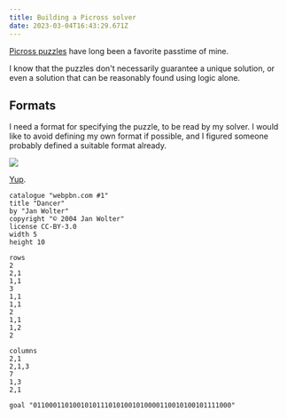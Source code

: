 ```yaml
---
title: Building a Picross solver
date: 2023-03-04T16:43:29.671Z
---
```

[Picross puzzles](https://en.wikipedia.org/wiki/Nonogram) have long been a favorite passtime of mine.

I know that the puzzles don't necessarily guarantee a unique solution, or even a solution that can be reasonably found using logic alone.

## Formats
I need a format for specifying the puzzle, to be read by my solver. I would like to avoid defining my own format if possible, and I figured someone probably defined a suitable format already.

![](https://imgs.xkcd.com/comics/standards.png)

[Yup](https://webpbn.com/export.cgi).

```
catalogue "webpbn.com #1"
title "Dancer"
by "Jan Wolter"
copyright "© 2004 Jan Wolter"
license CC-BY-3.0
width 5
height 10

rows
2
2,1
1,1
3
1,1
1,1
2
1,1
1,2
2

columns
2,1
2,1,3
7
1,3
2,1

goal "01100011010010101110101001010000110010100101111000"
```